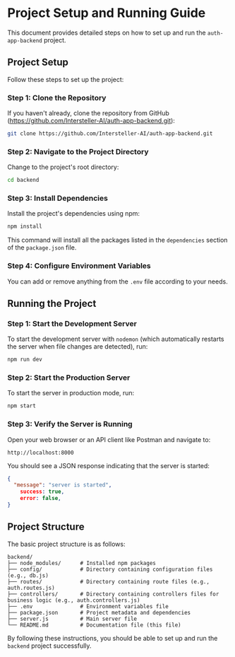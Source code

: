 # Project Setup and Running Guide

This document provides detailed steps on how to set up and run the `auth-app-backend` project.

## Project Setup

Follow these steps to set up the project:

### Step 1: Clone the Repository

If you haven't already, clone the repository from GitHub (https://github.com/Intersteller-AI/auth-app-backend.git):

```bash
git clone https://github.com/Intersteller-AI/auth-app-backend.git
```

### Step 2: Navigate to the Project Directory

Change to the project's root directory:

```bash
cd backend
```

### Step 3: Install Dependencies

Install the project's dependencies using npm:

```bash
npm install
```

This command will install all the packages listed in the `dependencies` section of the `package.json` file.

### Step 4: Configure Environment Variables

You can add or remove anything from the `.env` file according to your needs.

## Running the Project

### Step 1: Start the Development Server

To start the development server with `nodemon` (which automatically restarts the server when file changes are detected), run:

```bash
npm run dev
```

### Step 2: Start the Production Server

To start the server in production mode, run:

```bash
npm start
```

### Step 3: Verify the Server is Running

Open your web browser or an API client like Postman and navigate to:

```
http://localhost:8000
```

You should see a JSON response indicating that the server is started:

```json
{
  "message": "server is started",
    success: true,
    error: false,
}
```

## Project Structure

The basic project structure is as follows:

```
backend/
├── node_modules/      # Installed npm packages
├── config/            # Directory containing configuration files (e.g., db.js)
├── routes/            # Directory containing route files (e.g., auth.routes.js)
├── controllers/       # Directory containing controllers files for business logic (e.g., auth.controllers.js)
├── .env               # Environment variables file
├── package.json       # Project metadata and dependencies
├── server.js          # Main server file
└── README.md          # Documentation file (this file)
```

By following these instructions, you should be able to set up and run the `backend` project successfully.
